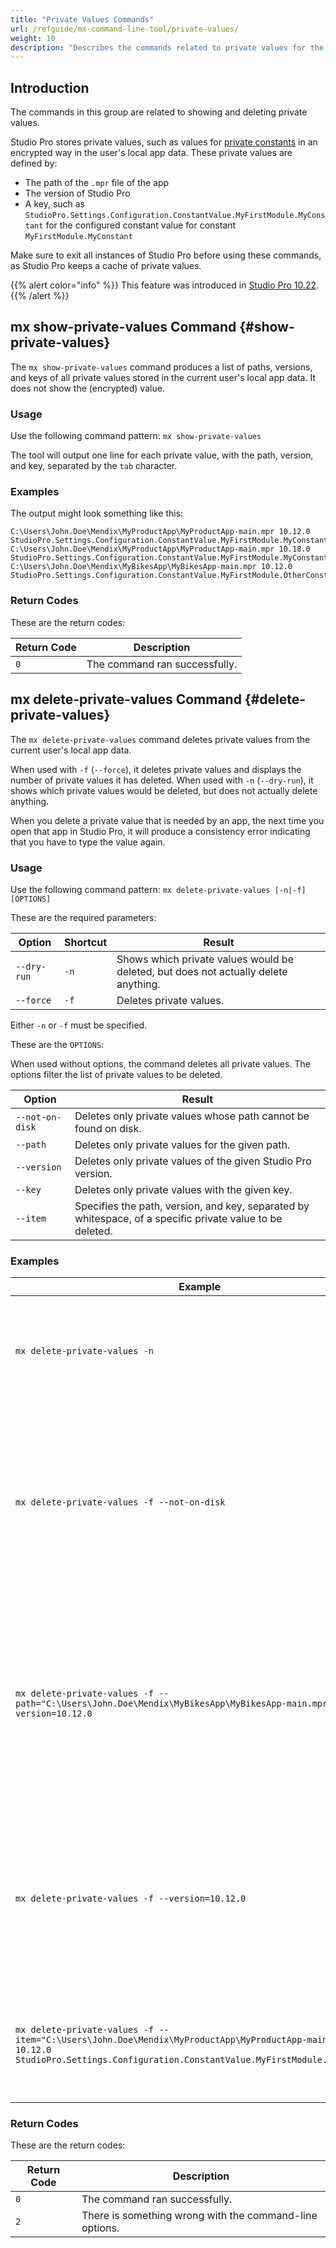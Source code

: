 ```yaml
---
title: "Private Values Commands"
url: /refguide/mx-command-line-tool/private-values/
weight: 10
description: "Describes the commands related to private values for the mx command-line tool."
---
```


## Introduction

The commands in this group are related to showing and deleting private values.

Studio Pro stores private values, such as values for [private constants](/refguide/configuration/#constants) in an encrypted way in the user's local app data. These private values are defined by:

* The path of the `.mpr` file of the app
* The version of Studio Pro
* A key, such as `StudioPro.Settings.Configuration.ConstantValue.MyFirstModule.MyConstant` for the configured constant value for constant `MyFirstModule.MyConstant`

Make sure to exit all instances of Studio Pro before using these commands, as Studio Pro keeps a cache of private values.

{{% alert color="info" %}}
This feature was introduced in [Studio Pro 10.22](/releasenotes/studio-pro/10.22/).
{{% /alert %}}

## mx show-private-values Command {#show-private-values}

The `mx show-private-values` command produces a list of paths, versions, and keys of all private values stored in the current user's local app data. It does not show the (encrypted) value.

### Usage

Use the following command pattern: `mx show-private-values`

The tool will output one line for each private value, with the path, version, and key, separated by the `tab` character.

### Examples

The output might look something like this:

```
C:\Users\John.Doe\Mendix\MyProductApp\MyProductApp-main.mpr 10.12.0 StudioPro.Settings.Configuration.ConstantValue.MyFirstModule.MyConstant
C:\Users\John.Doe\Mendix\MyProductApp\MyProductApp-main.mpr 10.18.0 StudioPro.Settings.Configuration.ConstantValue.MyFirstModule.MyConstant
C:\Users\John.Doe\Mendix\MyBikesApp\MyBikesApp-main.mpr 10.12.0 StudioPro.Settings.Configuration.ConstantValue.MyFirstModule.OtherConstant
```

### Return Codes

These are the return codes:

| Return Code | Description |
| --- | --- |
| `0` | The command ran successfully. |

## mx delete-private-values Command {#delete-private-values}

The `mx delete-private-values` command deletes private values from the current user's local app data.

When used with `-f` (`--force`), it deletes private values and displays the number of private values it has deleted. When used with `-n` (`--dry-run`), it shows which private values would be deleted, but does not actually delete anything.

When you delete a private value that is needed by an app, the next time you open that app in Studio Pro, it will produce a consistency error indicating that you have to type the value again.

### Usage

Use the following command pattern: `mx delete-private-values [-n|-f] [OPTIONS]`

These are the required parameters:

| Option | Shortcut | Result |
| --- | --- | --- |
| `--dry-run` | `-n` | Shows which private values would be deleted, but does not actually delete anything. |
| `--force` | `-f` | Deletes private values. |

Either `-n` or `-f` must be specified.

These are the `OPTIONS`:

When used without options, the command deletes all private values. The options filter the list of private values to be deleted.

| Option | Result |
| ---  | --- |
| `--not-on-disk` | Deletes only private values whose path cannot be found on disk. |
| `--path`        | Deletes only private values for the given path. |
| `--version`     | Deletes only private values of the given Studio Pro version. |
| `--key`         | Deletes only private values with the given key. |
| `--item`        | Specifies the path, version, and key, separated by whitespace, of a specific private value to be deleted. |

### Examples

| Example | Result |
| --- | --- |
| `mx delete-private-values -n` | Shows all private values, but does not delete them (Same as `mx show-private-values`). |
| `mx delete-private-values -f --not-on-disk` | Deletes all private values for which the path cannot be found on disk. This is useful when you have deleted one or more apps from your disk. |
| `mx delete-private-values -f --path="C:\Users\John.Doe\Mendix\MyBikesApp\MyBikesApp-main.mpr" --version=10.12.0` | Deletes private values that were stored for the app `MyBikesApp-main.mpr` for Studio Pro version 10.12.0. This is useful after you have upgraded that app to a later version. |
| `mx delete-private-values -f --version=10.12.0` | Deletes private values for Studio Pro version 10.21.0. This is useful after you have upgraded all your apps to later versions. |
| `mx delete-private-values -f --item="C:\Users\John.Doe\Mendix\MyProductApp\MyProductApp-main.mpr 10.12.0 StudioPro.Settings.Configuration.ConstantValue.MyFirstModule.MyConstant"` | Deletes a specific private value (Same as specifying `--path=`, `version=` and `key=`). |

### Return Codes

These are the return codes:

| Return Code | Description |
| --- | --- |
| `0` | The command ran successfully. |
| `2` | There is something wrong with the command-line options. |
